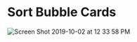 # Sort Bubble Cards

![Screen Shot 2019-10-02 at 12 33 58 PM](https://user-images.githubusercontent.com/54423322/66063312-17528700-e511-11e9-8f6d-458c57550e03.png)